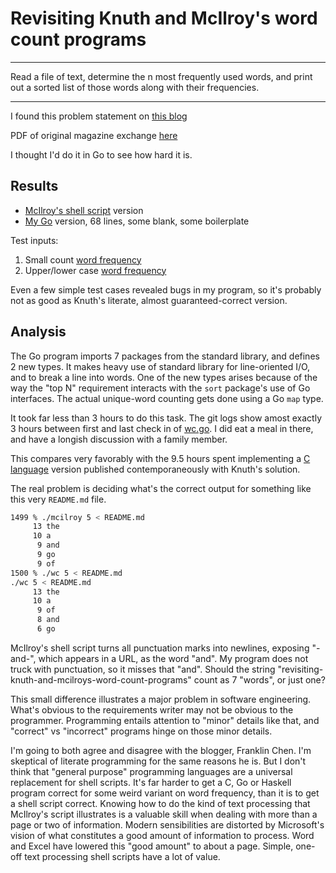 # Revisiting Knuth and McIlroy's word count programs

---
Read a file of text,
determine the n most frequently used words,
and print out a sorted list of those words along with their frequencies.

---

I found this problem statement on [this blog](https://franklinchen.com/blog/2011/12/08/revisiting-knuth-and-mcilroys-word-count-programs/)

PDF of original magazine exchange [here](https://www.cs.tufts.edu/~nr/cs257/archive/don-knuth/pearls-2.pdf)

I thought I'd do it in Go to see how hard it is.

## Results

* [McIlroy's shell script](mcilroy) version
* [My Go](wc.go) version, 68 lines, some blank, some boilerplate

Test inputs:

1. Small count [word frequency](test1.in)
2. Upper/lower case [word frequency](test2.in)

Even a few simple test cases revealed bugs in my program,
so it's probably not as good as Knuth's literate,
almost guaranteed-correct version.

## Analysis

The Go program imports 7 packages from the standard library,
and defines 2 new types.
It makes heavy use of standard library for line-oriented I/O,
and to break a line into words.
One of the new types arises because of the way the "top N" requirement
interacts with the `sort` package's use of Go interfaces.
The actual unique-word counting gets done using a Go `map` type.

It took far less than 3 hours to do this task.
The git logs show amost exactly 3 hours between first and last
check in of [wc.go](wc.go).
I did eat a meal in there,
and have a longish discussion with a family member.

This compares very favorably with the 9.5 hours spent
implementing a [C language](https://www.cs.upc.edu/~eipec/pdf/p583-van_wyk.pdf)
version published contemporaneously with Knuth's solution.

The real problem is deciding what's the correct output
for something like this very `README.md` file.

```sh
1499 % ./mcilroy 5 < README.md
     13 the
     10 a
      9 and
      9 go
      9 of
1500 % ./wc 5 < README.md
./wc 5 < README.md
     13 the
     10 a
      9 of
      8 and
      6 go
```

McIlroy's shell script turns all punctuation marks into newlines,
exposing "-and-", which appears in a URL, as the word "and".
My program does not truck with punctuation, so it misses that "and".
Should the string "revisiting-knuth-and-mcilroys-word-count-programs"
count as 7 "words", or just one?

This small difference illustrates a major problem in software engineering.
What's obvious to the requirements writer may not be obvious to the programmer.
Programming entails attention to "minor" details like that,
and "correct" vs "incorrect" programs hinge on those minor details.

I'm going to both agree and disagree with the blogger, Franklin Chen.
I'm skeptical of literate programming for the same reasons he is.
But I don't think that "general purpose" programming languages
are a universal replacement for shell scripts.
It's far harder to get a C, Go or Haskell program correct
for some weird variant on word frequency,
than it is to get a shell script correct.
Knowing how to do the kind of text processing that McIlroy's
script illustrates is a valuable skill when dealing with more than
a page or two of information.
Modern sensibilities are distorted by Microsoft's vision of
what constitutes a good amount of information to process.
Word and Excel have lowered this "good amount" to about a page.
Simple, one-off text processing shell scripts have a lot of value.
